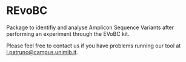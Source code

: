 REvoBC
================

Package to identifiy and analyse Amplicon Sequence Variants after performing an experiment through the EVoBC kit. 

Please feel free to contact us if you have problems running our tool at l.patruno@campus.unimib.it. 
